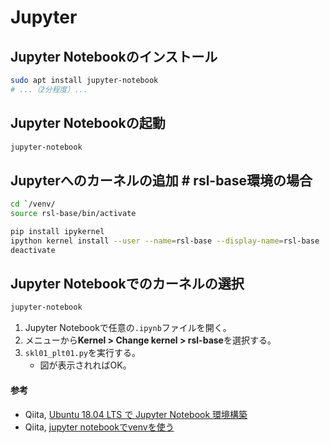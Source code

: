 # Jupyter

## Jupyter Notebookのインストール
```bash
sudo apt install jupyter-notebook
# ...（2分程度）...
```

## Jupyter Notebookの起動
```bash
jupyter-notebook
```

## Jupyterへのカーネルの追加 # rsl-base環境の場合
```bash
cd `/venv/
source rsl-base/bin/activate
```

```bash
pip install ipykernel
ipython kernel install --user --name=rsl-base --display-name=rsl-base
deactivate
```

## Jupyter Notebookでのカーネルの選択
```bash
jupyter-notebook
```

1. Jupyter Notebookで任意の`.ipynb`ファイルを開く。
2. メニューから**Kernel > Change kernel > rsl-base**を選択する。
3. `skl01_plt01.py`を実行する。
   - 図が表示されればOK。

#### 参考
- Qiita, [Ubuntu 18.04 LTS で Jupyter Notebook 環境構築](https://qiita.com/zono_0/items/49eb8605ef4d841b2c26)
- Qiita, [jupyter notebookでvenvを使う](https://qiita.com/Gattaca/items/80a5d36673ba2b6ef7f0)
